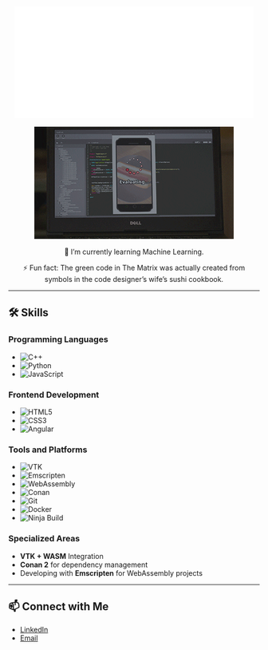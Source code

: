 <p align="center">
  <img src="https://github.com/yarenakin/yarenakin/blob/main/assets/hello.gif" alt="animated" />
</p>

<p align="center">
  <img src="https://github.com/yarenakin/yarenakin/blob/main/assets/giphy.gif" alt="animated" />
</p>

<p align="center">🌱 I’m currently learning Machine Learning.</p>
<p align="center">⚡ Fun fact: The green code in The Matrix was actually created from symbols in the code designer’s wife’s sushi cookbook.</p>

---

## 🛠 Skills

### Programming Languages
- ![C++](https://img.shields.io/badge/-C++-00599C?style=flat&logo=c%2B%2B&logoColor=white)
- ![Python](https://img.shields.io/badge/-Python-3776AB?style=flat&logo=python&logoColor=white)
- ![JavaScript](https://img.shields.io/badge/-JavaScript-F7DF1E?style=flat&logo=javascript&logoColor=white)

### Frontend Development
- ![HTML5](https://img.shields.io/badge/-HTML5-E34F26?style=flat&logo=html5&logoColor=white)
- ![CSS3](https://img.shields.io/badge/-CSS3-1572B6?style=flat&logo=css3&logoColor=white)
- ![Angular](https://img.shields.io/badge/-Angular-DD0031?style=flat&logo=angular&logoColor=white)

### Tools and Platforms
- ![VTK](https://img.shields.io/badge/-VTK-0078D7?style=flat&logo=vtk&logoColor=white)
- ![Emscripten](https://img.shields.io/badge/-Emscripten-FFCC00?style=flat&logo=emscripten&logoColor=white)
- ![WebAssembly](https://img.shields.io/badge/-WebAssembly-654FF0?style=flat&logo=webassembly&logoColor=white)
- ![Conan](https://img.shields.io/badge/-Conan-00ADEF?style=flat&logo=conan&logoColor=white)
- ![Git](https://img.shields.io/badge/-Git-F05032?style=flat&logo=git&logoColor=white)
- ![Docker](https://img.shields.io/badge/-Docker-2496ED?style=flat&logo=docker&logoColor=white)
- ![Ninja Build](https://img.shields.io/badge/-Ninja_Build-0696D7?style=flat&logo=ninja&logoColor=white)

### Specialized Areas
- **VTK + WASM** Integration
- **Conan 2** for dependency management
- Developing with **Emscripten** for WebAssembly projects

---

## 📫 Connect with Me

- [LinkedIn](https://www.linkedin.com/in/yarenakin/)
- [Email](mailto:yarenakin00@outlook.com)
